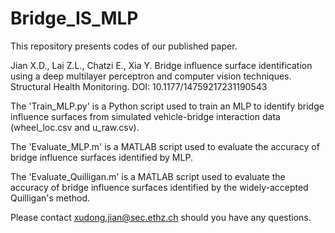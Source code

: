 # Bridge_IS_MLP
This repository presents codes of our published paper. 

Jian X.D., Lai Z.L., Chatzi E., Xia Y. Bridge influence surface identification using a deep multilayer perceptron and computer vision techniques. Structural Health Monitoring. DOI: 10.1177/14759217231190543

The 'Train_MLP.py' is a Python script used to train an MLP to identify bridge influence surfaces from simulated vehicle-bridge interaction data (wheel_loc.csv and u_raw.csv).

The 'Evaluate_MLP.m' is a MATLAB script used to evaluate the accuracy of bridge influence surfaces identified by MLP.

The 'Evaluate_Quilligan.m' is a MATLAB script used to evaluate the accuracy of bridge influence surfaces identified by the widely-accepted Quilligan's method.

Please contact xudong.jian@sec.ethz.ch should you have any questions.
